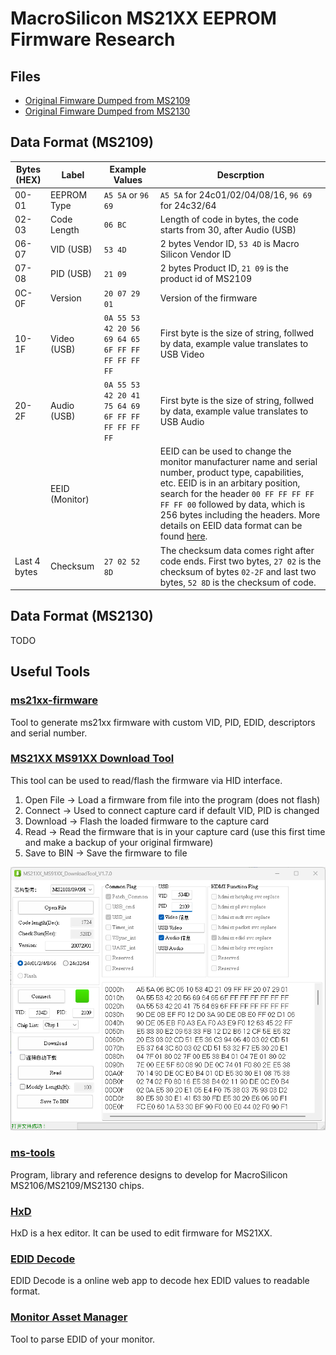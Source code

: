 # MacroSilicon MS21XX EEPROM Firmware Research

## Files

- [Original Fimware Dumped from MS2109](MS2109-CLEAN-FIRMWARE.bin)
- [Original Fimware Dumped from MS2130](MS2130-CLEAN-FIRMWARE.bin)

## Data Format (MS2109)

| Bytes (HEX)  | Label          | Example Values                                    | Descrption                                                                                                                                                                                                                                                                                                                                                                                               |
| ------------ | -------------- | ------------------------------------------------- | -------------------------------------------------------------------------------------------------------------------------------------------------------------------------------------------------------------------------------------------------------------------------------------------------------------------------------------------------------------------------------------------------------- |
| 00-01        | EEPROM Type    | `A5 5A` or `96 69`                                | `A5 5A` for 24c01/02/04/08/16, `96 69` for 24c32/64                                                                                                                                                                                                                                                                                                                                                      |
| 02-03        | Code Length    | `06 BC`                                           | Length of code in bytes, the code starts from 30, after Audio (USB)                                                                                                                                                                                                                                                                                                                                      |
| 06-07        | VID (USB)      | `53 4D`                                           | 2 bytes Vendor ID, `53 4D` is Macro Silicon Vendor ID                                                                                                                                                                                                                                                                                                                                                    |
| 07-08        | PID (USB)      | `21 09`                                           | 2 bytes Product ID, `21 09` is the product id of MS2109                                                                                                                                                                                                                                                                                                                                                  |
| 0C-0F        | Version        | `20 07 29 01`                                     | Version of the firmware                                                                                                                                                                                                                                                                                                                                                                                  |
| 10-1F        | Video (USB)    | `0A 55 53 42 20 56 69 64 65 6F FF FF FF FF FF FF` | First byte is the size of string, follwed by data, example value translates to USB Video                                                                                                                                                                                                                                                                                                                 |
| 20-2F        | Audio (USB)    | `0A 55 53 42 20 41 75 64 69 6F FF FF FF FF FF FF` | First byte is the size of string, follwed by data, example value translates to USB Audio                                                                                                                                                                                                                                                                                                                 |
|              | EEID (Monitor) |                                                   | EEID can be used to change the monitor manufacturer name and serial number, product type, capabilities, etc. EEID is in an arbitary position, search for the header `00 FF FF FF FF FF FF 00` followed by data, which is 256 bytes including the headers. More details on EEID data format can be found [here](https://en.wikipedia.org/wiki/Extended_Display_Identification_Data#EDID_1.4_data_format). |
| Last 4 bytes | Checksum       | `27 02 52 8D`                                     | The checksum data comes right after code ends. First two bytes, `27 02` is the checksum of bytes `02-2F` and last two bytes, `52 8D` is the checksum of code.                                                                                                                                                                                                                                            |

## Data Format (MS2130)

TODO

## Useful Tools

### [ms21xx-firmware](https://github.com/sandbox-pokhara/ms21xx-firmware)

Tool to generate ms21xx firmware with custom VID, PID, EDID, descriptors and serial number.

### [MS21XX MS91XX Download Tool](https://mega.nz/file/HfpAnIzB#UY7eqQpnL4wJM2C5Lne6Y_5GpIF37_AqLIG4hosE0sk)

This tool can be used to read/flash the firmware via HID interface.

1. Open File -> Load a firmware from file into the program (does not flash)
1. Connect -> Used to connect capture card if default VID, PID is changed
1. Download -> Flash the loaded firmware to the capture card
1. Read -> Read the firmware that is in your capture card (use this first time and make a backup of your original firmware)
1. Save to BIN -> Save the firmware to file

![MS21XX Download Tool](ms21xx_download_tool.png)

### [ms-tools](https://github.com/BertoldVdb/ms-tools)

Program, library and reference designs to develop for MacroSilicon MS2106/MS2109/MS2130 chips.

### [HxD](https://mh-nexus.de/en/hxd/)

HxD is a hex editor. It can be used to edit firmware for MS21XX.

### [EDID Decode](https://people.freedesktop.org/~imirkin/edid-decode/)

EDID Decode is a online web app to decode hex EDID values to readable format.

### [Monitor Asset Manager](https://www.entechtaiwan.com/util/moninfo.shtm)

Tool to parse EDID of your monitor.
